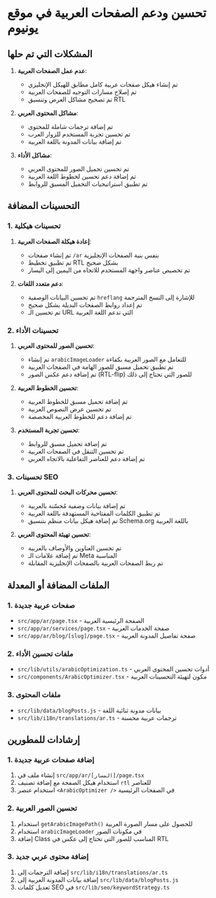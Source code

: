# تحسين ودعم الصفحات العربية في موقع يونيوم

## المشكلات التي تم حلها

1. **عدم عمل الصفحات العربية**:
   - تم إنشاء هيكل صفحات عربية كامل مطابق للهيكل الإنجليزي
   - تم إصلاح مسارات التوجيه للصفحات العربية
   - تم تصحيح مشاكل العرض وتنسيق RTL

2. **مشاكل المحتوى العربي**:
   - تم إضافة ترجمات شاملة للمحتوى
   - تم تحسين تجربة المستخدم للزوار العرب
   - تم إضافة بيانات المدونة باللغة العربية

3. **مشاكل الأداء**:
   - تم تحسين تحميل الصور للمحتوى العربي
   - تم إضافة دعم تحسين لخطوط اللغة العربية
   - تم تطبيق استراتيجيات التحميل المسبق للروابط

## التحسينات المضافة

### 1. تحسينات هيكلية

1. **إعادة هيكلة الصفحات العربية**:
   - تم إنشاء صفحات `/ar` بنفس بنية الصفحات الإنجليزية
   - تم تطبيق تخطيط RTL بشكل صحيح
   - تم تخصيص عناصر واجهة المستخدم للاتجاه من اليمين إلى اليسار

2. **دعم متعدد اللغات**:
   - تم تحسين البيانات الوصفية `hreflang` للإشارة إلى النسخ المترجمة
   - تم إعداد روابط الصفحات البديلة بشكل صحيح
   - تم تحسين الـ URL التي تدعم اللغة العربية

### 2. تحسينات الأداء

1. **تحسين الصور للمحتوى العربي**:
   - تم إنشاء `arabicImageLoader` للتعامل مع الصور العربية بكفاءة
   - تم تطبيق تحميل مسبق للصور الهامة في الصفحات العربية
   - تم إضافة دعم عكس الصور (RTL-flip) للصور التي تحتاج إلى ذلك

2. **تحسين الخطوط العربية**:
   - تم إضافة تحميل مسبق للخطوط العربية
   - تم تحسين عرض النصوص العربية
   - تم إضافة دعم للخطوط العربية المخصصة

3. **تحسين تجربة المستخدم**:
   - تم إضافة تحميل مسبق للروابط
   - تم تحسين التنقل في الصفحات العربية
   - تم إضافة دعم للعناصر التفاعلية بالاتجاه العربي

### 3. تحسينات SEO

1. **تحسين محركات البحث للمحتوى العربي**:
   - تم إضافة بيانات وصفية مُحسّنة بالعربية
   - تم تطبيق الكلمات المفتاحية المستهدفة باللغة العربية
   - تم إضافة هيكل بيانات منظم بتنسيق Schema.org باللغة العربية

2. **تحسين تهيئة المحتوى العربي**:
   - تم تحسين العناوين والأوصاف بالعربية
   - تم إضافة علامات الـ Meta المناسبة
   - تم ربط الصفحات العربية بالصفحات الإنجليزية المقابلة

## الملفات المضافة أو المعدلة

### 1. صفحات عربية جديدة
- `src/app/ar/page.tsx` - الصفحة الرئيسية العربية
- `src/app/ar/services/page.tsx` - صفحة الخدمات العربية
- `src/app/ar/blog/[slug]/page.tsx` - صفحة تفاصيل المدونة العربية

### 2. ملفات تحسين الأداء
- `src/lib/utils/arabicOptimization.ts` - أدوات تحسين المحتوى العربي
- `src/components/ArabicOptimizer.tsx` - مكون لتهيئة التحسينات العربية

### 3. ملفات المحتوى
- `src/lib/data/blogPosts.js` - بيانات مدونة ثنائية اللغة
- `src/lib/i18n/translations/ar.ts` - ترجمات عربية محسنة

## إرشادات للمطورين

### 1. إضافة صفحات عربية جديدة
1. إنشاء ملف في `src/app/ar/[المسار]/page.tsx`
2. استخدام هيكل الصفحة مع إضافة تصنيف `rtl` للعناصر
3. استخدام عنصر `<ArabicOptimizer />` في الصفحات الرئيسية

### 2. تحسين الصور العربية
1. استخدام `getArabicImagePath()` للحصول على مسار الصورة العربية
2. استخدام `arabicImageLoader` في مكونات الصور
3. إضافة Class المناسب للصور التي تحتاج إلى عكس في RTL

### 3. إضافة محتوى عربي جديد
1. إضافة الترجمات إلى `src/lib/i18n/translations/ar.ts`
2. إضافة بيانات المدونة العربية إلى `src/lib/data/blogPosts.js`
3. تعديل كلمات SEO في `src/lib/seo/keywordStrategy.ts` 